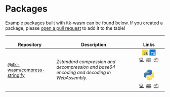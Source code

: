 # Packages

Example packages built with itk-wasm can be found below. If you created a
package, please [open a pull
request](https://github.com/InsightSoftwareConsortium/itk-wasm/compare) to add it to the table!

| <img width=100/> Repository | <img width=250/> Description | <img width=200/> Links |
|-----------------------------|------------------------------|:----------------------:|
| [@itk-wasm/compress-stringify][compress-stringify-repo] | *Zstandard compression and decompression and base64 encoding and decoding in WebAssembly.* | ![js][js-logo] ![ts][ts-logo] <br/>[💻][compress-stringify-demo-js] &nbsp;[🕮][compress-stringify-docs-js] &nbsp;[📦][compress-stringify-package-js] <br/> <br/> ![py][py-logo] <br/>[💻][compress-stringify-demo-py] &nbsp;[🕮][compress-stringify-docs-py] &nbsp;[📦][compress-stringify-package-py] |

[js-logo]: ../assets/javascript-logo.svg
[ts-logo]: ../assets/typescript-logo.svg
[py-logo]: ../assets/python.svg

[compress-stringify-repo]: https://github.com/InsightSoftwareConsortium/itk-wasm/tree/main/packages/compress-stringify
[compress-stringify-demo-js]: https://itk-compress-stringify-app.on.fleek.co/
[compress-stringify-docs-js]: https://itk-compress-stringify-docs.on.fleek.co/
[compress-stringify-package-js]: https://www.npmjs.com/package/@itk-wasm/compress-stringify
[compress-stringify-demo-py]: https://itk-compress-stringify-py-app.on.fleek.co/
[compress-stringify-docs-py]: https://itk-wasm-compress-stringify-python-docs.on.fleek.co/
[compress-stringify-package-py]: https://pypi.org/project/itkwasm-compress-stringify/
